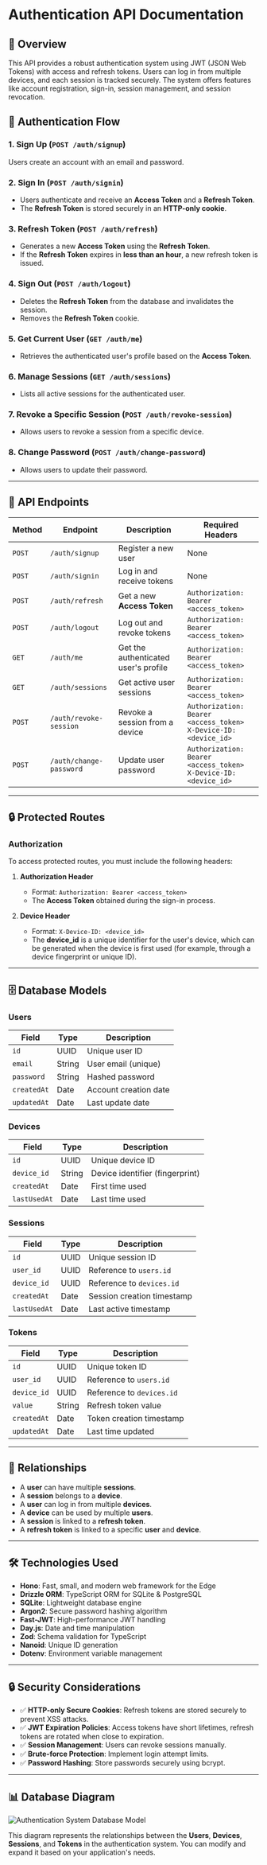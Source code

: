 # Authentication API Documentation

## 📌 Overview

This API provides a robust authentication system using JWT (JSON Web Tokens) with access and refresh tokens. Users can log in from multiple devices, and each session is tracked securely. The system offers features like account registration, sign-in, session management, and session revocation.

## 🚀 Authentication Flow

### 1. **Sign Up** (`POST /auth/signup`)

Users create an account with an email and password.

### 2. **Sign In** (`POST /auth/signin`)

-  Users authenticate and receive an **Access Token** and a **Refresh Token**.
-  The **Refresh Token** is stored securely in an **HTTP-only cookie**.

### 3. **Refresh Token** (`POST /auth/refresh`)

-  Generates a new **Access Token** using the **Refresh Token**.
-  If the **Refresh Token** expires in **less than an hour**, a new refresh token is issued.

### 4. **Sign Out** (`POST /auth/logout`)

-  Deletes the **Refresh Token** from the database and invalidates the session.
-  Removes the **Refresh Token** cookie.

### 5. **Get Current User** (`GET /auth/me`)

-  Retrieves the authenticated user's profile based on the **Access Token**.

### 6. **Manage Sessions** (`GET /auth/sessions`)

-  Lists all active sessions for the authenticated user.

### 7. **Revoke a Specific Session** (`POST /auth/revoke-session`)

-  Allows users to revoke a session from a specific device.

### 8. **Change Password** (`POST /auth/change-password`)

-  Allows users to update their password.

---

## 🔗 API Endpoints

| Method | Endpoint                | Description                          | Required Headers                                                       |
| ------ | ----------------------- | ------------------------------------ | ---------------------------------------------------------------------- |
| `POST` | `/auth/signup`          | Register a new user                  | None                                                                   |
| `POST` | `/auth/signin`          | Log in and receive tokens            | None                                                                   |
| `POST` | `/auth/refresh`         | Get a new **Access Token**           | `Authorization: Bearer <access_token>`                                 |
| `POST` | `/auth/logout`          | Log out and revoke tokens            | `Authorization: Bearer <access_token>`                                 |
| `GET`  | `/auth/me`              | Get the authenticated user's profile | `Authorization: Bearer <access_token>`                                 |
| `GET`  | `/auth/sessions`        | Get active user sessions             | `Authorization: Bearer <access_token>`                                 |
| `POST` | `/auth/revoke-session`  | Revoke a session from a device       | `Authorization: Bearer <access_token>` <br> `X-Device-ID: <device_id>` |
| `POST` | `/auth/change-password` | Update user password                 | `Authorization: Bearer <access_token>` <br> `X-Device-ID: <device_id>` |

---

## 🔒 Protected Routes

### **Authorization**

To access protected routes, you must include the following headers:

1. **Authorization Header**

   -  Format: `Authorization: Bearer <access_token>`
   -  The **Access Token** obtained during the sign-in process.

2. **Device Header**
   -  Format: `X-Device-ID: <device_id>`
   -  The **device_id** is a unique identifier for the user's device, which can be generated when the device is first used (for example, through a device fingerprint or unique ID).

---

## 🗄️ Database Models

### **Users**

| Field       | Type   | Description           |
| ----------- | ------ | --------------------- |
| `id`        | UUID   | Unique user ID        |
| `email`     | String | User email (unique)   |
| `password`  | String | Hashed password       |
| `createdAt` | Date   | Account creation date |
| `updatedAt` | Date   | Last update date      |

### **Devices**

| Field        | Type   | Description                     |
| ------------ | ------ | ------------------------------- |
| `id`         | UUID   | Unique device ID                |
| `device_id`  | String | Device identifier (fingerprint) |
| `createdAt`  | Date   | First time used                 |
| `lastUsedAt` | Date   | Last time used                  |

### **Sessions**

| Field        | Type | Description                |
| ------------ | ---- | -------------------------- |
| `id`         | UUID | Unique session ID          |
| `user_id`    | UUID | Reference to `users.id`    |
| `device_id`  | UUID | Reference to `devices.id`  |
| `createdAt`  | Date | Session creation timestamp |
| `lastUsedAt` | Date | Last active timestamp      |

### **Tokens**

| Field       | Type   | Description               |
| ----------- | ------ | ------------------------- |
| `id`        | UUID   | Unique token ID           |
| `user_id`   | UUID   | Reference to `users.id`   |
| `device_id` | UUID   | Reference to `devices.id` |
| `value`     | String | Refresh token value       |
| `createdAt` | Date   | Token creation timestamp  |
| `updatedAt` | Date   | Last time updated         |

---

## 🔄 Relationships

-  A **user** can have multiple **sessions**.
-  A **session** belongs to a **device**.
-  A **user** can log in from multiple **devices**.
-  A **device** can be used by multiple **users**.
-  A **session** is linked to a **refresh token**.
-  A **refresh token** is linked to a specific **user** and **device**.

---

## 🛠️ Technologies Used

-  **Hono**: Fast, small, and modern web framework for the Edge
-  **Drizzle ORM**: TypeScript ORM for SQLite & PostgreSQL
-  **SQLite**: Lightweight database engine
-  **Argon2**: Secure password hashing algorithm
-  **Fast-JWT**: High-performance JWT handling
-  **Day.js**: Date and time manipulation
-  **Zod**: Schema validation for TypeScript
-  **Nanoid**: Unique ID generation
-  **Dotenv**: Environment variable management

---

## 🔒 Security Considerations

-  ✅ **HTTP-only Secure Cookies**: Refresh tokens are stored securely to prevent XSS attacks.
-  ✅ **JWT Expiration Policies**: Access tokens have short lifetimes, refresh tokens are rotated when close to expiration.
-  ✅ **Session Management**: Users can revoke sessions manually.
-  ✅ **Brute-force Protection**: Implement login attempt limits.
-  ✅ **Password Hashing**: Store passwords securely using bcrypt.

---

## 📊 Database Diagram

![Authentication System Database Model](./models.png)

This diagram represents the relationships between the **Users**, **Devices**, **Sessions**, and **Tokens** in the authentication system. You can modify and expand it based on your application's needs.

